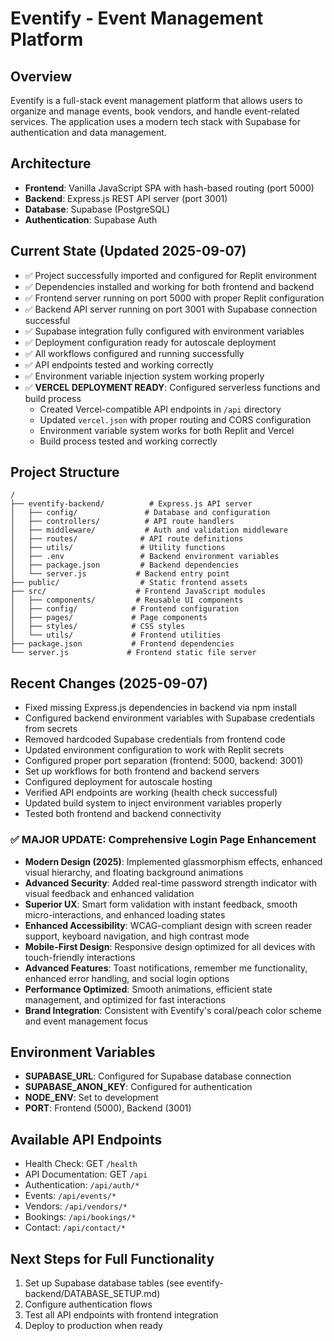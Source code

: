 # Eventify - Event Management Platform

## Overview
Eventify is a full-stack event management platform that allows users to organize and manage events, book vendors, and handle event-related services. The application uses a modern tech stack with Supabase for authentication and data management.

## Architecture
- **Frontend**: Vanilla JavaScript SPA with hash-based routing (port 5000)
- **Backend**: Express.js REST API server (port 3001)
- **Database**: Supabase (PostgreSQL)
- **Authentication**: Supabase Auth

## Current State (Updated 2025-09-07)
- ✅ Project successfully imported and configured for Replit environment
- ✅ Dependencies installed and working for both frontend and backend
- ✅ Frontend server running on port 5000 with proper Replit configuration
- ✅ Backend API server running on port 3001 with Supabase connection successful
- ✅ Supabase integration fully configured with environment variables
- ✅ Deployment configuration ready for autoscale deployment
- ✅ All workflows configured and running successfully
- ✅ API endpoints tested and working correctly
- ✅ Environment variable injection system working properly
- ✅ **VERCEL DEPLOYMENT READY**: Configured serverless functions and build process
  - Created Vercel-compatible API endpoints in `/api` directory
  - Updated `vercel.json` with proper routing and CORS configuration
  - Environment variable system works for both Replit and Vercel
  - Build process tested and working correctly

## Project Structure
```
/
├── eventify-backend/          # Express.js API server
│   ├── config/               # Database and configuration
│   ├── controllers/          # API route handlers
│   ├── middleware/           # Auth and validation middleware
│   ├── routes/              # API route definitions
│   ├── utils/               # Utility functions
│   ├── .env                 # Backend environment variables
│   ├── package.json         # Backend dependencies
│   └── server.js           # Backend entry point
├── public/                  # Static frontend assets
├── src/                    # Frontend JavaScript modules
│   ├── components/         # Reusable UI components
│   ├── config/            # Frontend configuration
│   ├── pages/             # Page components
│   ├── styles/            # CSS styles
│   └── utils/             # Frontend utilities
├── package.json           # Frontend dependencies
└── server.js             # Frontend static file server
```

## Recent Changes (2025-09-07)
- Fixed missing Express.js dependencies in backend via npm install
- Configured backend environment variables with Supabase credentials from secrets
- Removed hardcoded Supabase credentials from frontend code
- Updated environment configuration to work with Replit secrets
- Configured proper port separation (frontend: 5000, backend: 3001)
- Set up workflows for both frontend and backend servers
- Configured deployment for autoscale hosting
- Verified API endpoints are working (health check successful)
- Updated build system to inject environment variables properly
- Tested both frontend and backend connectivity

### ✅ MAJOR UPDATE: Comprehensive Login Page Enhancement
- **Modern Design (2025)**: Implemented glassmorphism effects, enhanced visual hierarchy, and floating background animations
- **Advanced Security**: Added real-time password strength indicator with visual feedback and enhanced validation
- **Superior UX**: Smart form validation with instant feedback, smooth micro-interactions, and enhanced loading states
- **Enhanced Accessibility**: WCAG-compliant design with screen reader support, keyboard navigation, and high contrast mode
- **Mobile-First Design**: Responsive design optimized for all devices with touch-friendly interactions
- **Advanced Features**: Toast notifications, remember me functionality, enhanced error handling, and social login options
- **Performance Optimized**: Smooth animations, efficient state management, and optimized for fast interactions
- **Brand Integration**: Consistent with Eventify's coral/peach color scheme and event management focus

## Environment Variables
- **SUPABASE_URL**: Configured for Supabase database connection
- **SUPABASE_ANON_KEY**: Configured for authentication
- **NODE_ENV**: Set to development
- **PORT**: Frontend (5000), Backend (3001)

## Available API Endpoints
- Health Check: GET `/health`
- API Documentation: GET `/api`
- Authentication: `/api/auth/*`
- Events: `/api/events/*`
- Vendors: `/api/vendors/*`
- Bookings: `/api/bookings/*`
- Contact: `/api/contact/*`

## Next Steps for Full Functionality
1. Set up Supabase database tables (see eventify-backend/DATABASE_SETUP.md)
2. Configure authentication flows
3. Test all API endpoints with frontend integration
4. Deploy to production when ready